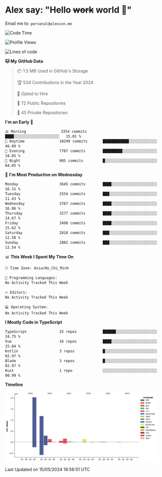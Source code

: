 # Alex say: "Hello ~~work~~ world 🐾"
Email me to: `personal@alexzvn.me`

<!--START_SECTION:waka-->
![Code Time](http://img.shields.io/badge/Code%20Time-1%2C066%20hrs%2055%20mins-blue)

![Profile Views](http://img.shields.io/badge/Profile%20Views-1-blue)

![Lines of code](https://img.shields.io/badge/From%20Hello%20World%20I%27ve%20Written-40.4%20million%20lines%20of%20code-blue)

**🐱 My GitHub Data** 

> 📦 1.5 MB Used in GitHub's Storage 
 > 
> 🏆 534 Contributions in the Year 2024
 > 
> 💼 Opted to Hire
 > 
> 📜 72 Public Repositories 
 > 
> 🔑 45 Private Repositories 
 > 
**I'm an Early 🐤** 

```text
🌞 Morning                3354 commits        ████░░░░░░░░░░░░░░░░░░░░░   15.01 % 
🌆 Daytime                10299 commits       ████████████░░░░░░░░░░░░░   46.09 % 
🌃 Evening                7787 commits        █████████░░░░░░░░░░░░░░░░   34.85 % 
🌙 Night                  905 commits         █░░░░░░░░░░░░░░░░░░░░░░░░   04.05 % 
```
📅 **I'm Most Productive on Wednesday** 

```text
Monday                   3645 commits        ████░░░░░░░░░░░░░░░░░░░░░   16.31 % 
Tuesday                  2554 commits        ███░░░░░░░░░░░░░░░░░░░░░░   11.43 % 
Wednesday                3767 commits        ████░░░░░░░░░░░░░░░░░░░░░   16.86 % 
Thursday                 3277 commits        ████░░░░░░░░░░░░░░░░░░░░░   14.67 % 
Friday                   3490 commits        ████░░░░░░░░░░░░░░░░░░░░░   15.62 % 
Saturday                 2810 commits        ███░░░░░░░░░░░░░░░░░░░░░░   12.58 % 
Sunday                   2802 commits        ███░░░░░░░░░░░░░░░░░░░░░░   12.54 % 
```


📊 **This Week I Spent My Time On** 

```text
🕑︎ Time Zone: Asia/Ho_Chi_Minh

💬 Programming Languages: 
No Activity Tracked This Week

🔥 Editors: 
No Activity Tracked This Week

💻 Operating System: 
No Activity Tracked This Week
```

**I Mostly Code in TypeScript** 

```text
TypeScript               25 repos            ██████░░░░░░░░░░░░░░░░░░░   24.75 % 
Vue                      16 repos            ████░░░░░░░░░░░░░░░░░░░░░   15.84 % 
Kotlin                   3 repos             █░░░░░░░░░░░░░░░░░░░░░░░░   02.97 % 
Blade                    3 repos             █░░░░░░░░░░░░░░░░░░░░░░░░   02.97 % 
Rust                     1 repo              ░░░░░░░░░░░░░░░░░░░░░░░░░   00.99 % 
```



**Timeline**

![Lines of Code chart](https://raw.githubusercontent.com/alexzvn/alexzvn/main/assets/bar_graph.png)


 Last Updated on 15/05/2024 18:56:51 UTC
<!--END_SECTION:waka-->
